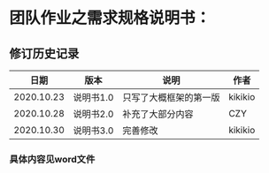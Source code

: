# 团队作业之需求规格说明书：

## 修订历史记录

| 日期       | 版本      | 说明                         | 作者 |
| ---------- | --------- | ---------------------------- | ---- |
| 2020.10.23 | 说明书1.0 | 只写了大概框架的第一版       | kikikio |
| 2020.10.28 | 说明书2.0| 补充了大部分内容              | CZY |
| 2020.10.30 | 说明书3.0|完善修改                       |kikikio|


### 具体内容见word文件
